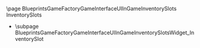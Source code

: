 \page BlueprintsGameFactoryGameInterfaceUIInGameInventorySlots InventorySlots
- \subpage BlueprintsGameFactoryGameInterfaceUIInGameInventorySlotsWidget_InventorySlot
